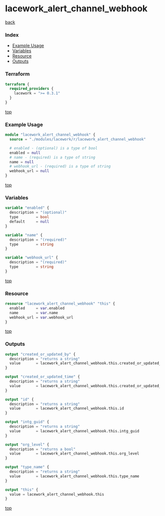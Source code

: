 # lacework_alert_channel_webhook

[back](../lacework.md)

### Index

- [Example Usage](#example-usage)
- [Variables](#variables)
- [Resource](#resource)
- [Outputs](#outputs)

### Terraform

```terraform
terraform {
  required_providers {
    lacework = ">= 0.3.1"
  }
}
```

[top](#index)

### Example Usage

```terraform
module "lacework_alert_channel_webhook" {
  source = "./modules/lacework/r/lacework_alert_channel_webhook"

  # enabled - (optional) is a type of bool
  enabled = null
  # name - (required) is a type of string
  name = null
  # webhook_url - (required) is a type of string
  webhook_url = null
}
```

[top](#index)

### Variables

```terraform
variable "enabled" {
  description = "(optional)"
  type        = bool
  default     = null
}

variable "name" {
  description = "(required)"
  type        = string
}

variable "webhook_url" {
  description = "(required)"
  type        = string
}
```

[top](#index)

### Resource

```terraform
resource "lacework_alert_channel_webhook" "this" {
  enabled     = var.enabled
  name        = var.name
  webhook_url = var.webhook_url
}
```

[top](#index)

### Outputs

```terraform
output "created_or_updated_by" {
  description = "returns a string"
  value       = lacework_alert_channel_webhook.this.created_or_updated_by
}

output "created_or_updated_time" {
  description = "returns a string"
  value       = lacework_alert_channel_webhook.this.created_or_updated_time
}

output "id" {
  description = "returns a string"
  value       = lacework_alert_channel_webhook.this.id
}

output "intg_guid" {
  description = "returns a string"
  value       = lacework_alert_channel_webhook.this.intg_guid
}

output "org_level" {
  description = "returns a bool"
  value       = lacework_alert_channel_webhook.this.org_level
}

output "type_name" {
  description = "returns a string"
  value       = lacework_alert_channel_webhook.this.type_name
}

output "this" {
  value = lacework_alert_channel_webhook.this
}
```

[top](#index)